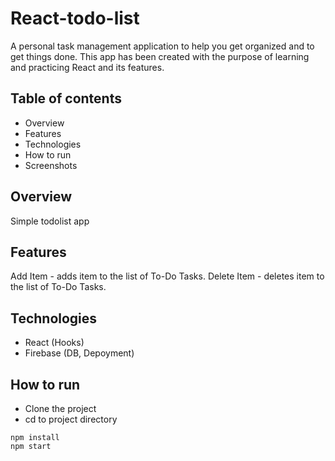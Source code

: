 # React-todo-list
A personal task management application to help you get organized and to get things done. This app has been created with the purpose of learning and practicing React and its features.



## Table of contents
* Overview
* Features
* Technologies
* How to run
* Screenshots
## Overview
Simple todolist app

## Features
Add Item - adds item to the list of To-Do Tasks.
Delete Item - deletes item to the list of To-Do Tasks.

## Technologies
* React (Hooks)
* Firebase (DB, Depoyment)

## How to run
* Clone the project
* cd to project directory
```
npm install
npm start
```
